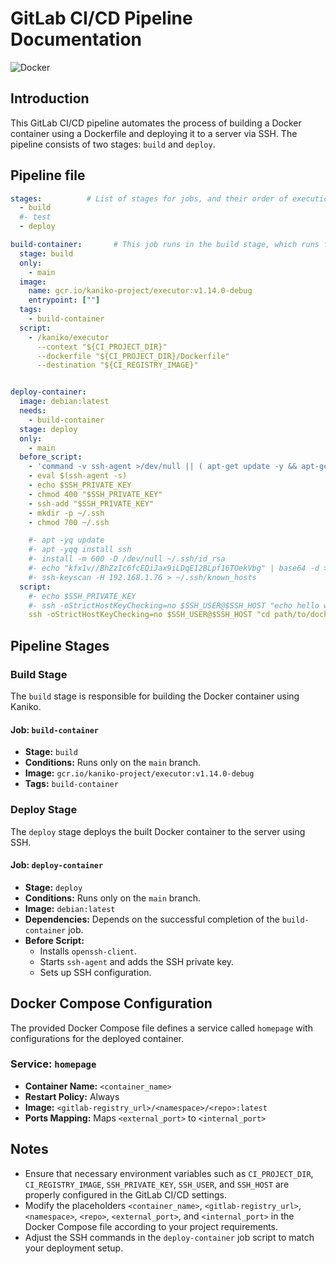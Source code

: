 # GitLab CI/CD Pipeline Documentation

![Docker](https://img.shields.io/badge/docker-%230db7ed.svg?style=for-the-badge&logo=docker&logoColor=white)

## Introduction
This GitLab CI/CD pipeline automates the process of building a Docker container using a Dockerfile and deploying it to a server via SSH. The pipeline consists of two stages: `build` and `deploy`.

## Pipeline file

```yml
stages:          # List of stages for jobs, and their order of execution
  - build
  #- test
  - deploy

build-container:       # This job runs in the build stage, which runs first.
  stage: build
  only:
    - main
  image: 
    name: gcr.io/kaniko-project/executor:v1.14.0-debug
    entrypoint: [""]
  tags:
    - build-container
  script:
    - /kaniko/executor
      --context "${CI_PROJECT_DIR}"
      --dockerfile "${CI_PROJECT_DIR}/Dockerfile"
      --destination "${CI_REGISTRY_IMAGE}"


deploy-container:
  image: debian:latest
  needs:
    - build-container
  stage: deploy
  only:
    - main
  before_script:
    - 'command -v ssh-agent >/dev/null || ( apt-get update -y && apt-get install openssh-client -y )'
    - eval $(ssh-agent -s)
    - echo $SSH_PRIVATE_KEY
    - chmod 400 "$SSH_PRIVATE_KEY"
    - ssh-add "$SSH_PRIVATE_KEY"
    - mkdir -p ~/.ssh
    - chmod 700 ~/.ssh

    #- apt -yq update
    #- apt -yqq install ssh
    #- install -m 600 -D /dev/null ~/.ssh/id_rsa
    #- echo "kfx1v//BhZzIc6fcEQiJax9iLDqE12BLpf16TOekVbg" | base64 -d > ~/.ssh/id_rsa
    #- ssh-keyscan -H 192.168.1.76 > ~/.ssh/known_hosts
  script:
    #- echo $SSH_PRIVATE_KEY
    #- ssh -oStrictHostKeyChecking=no $SSH_USER@$SSH_HOST "echo hello world;"
    ssh -oStrictHostKeyChecking=no $SSH_USER@$SSH_HOST "cd path/to/docker-compose.yml; sudo docker compose pull; sudo docker compose up -d; exit"
```


## Pipeline Stages

### Build Stage
The `build` stage is responsible for building the Docker container using Kaniko.

#### Job: `build-container`
- **Stage:** `build`
- **Conditions:** Runs only on the `main` branch.
- **Image:** `gcr.io/kaniko-project/executor:v1.14.0-debug`
- **Tags:** `build-container`

### Deploy Stage
The `deploy` stage deploys the built Docker container to the server using SSH.

#### Job: `deploy-container`
- **Stage:** `deploy`
- **Conditions:** Runs only on the `main` branch.
- **Image:** `debian:latest`
- **Dependencies:** Depends on the successful completion of the `build-container` job.
- **Before Script:**
  - Installs `openssh-client`.
  - Starts `ssh-agent` and adds the SSH private key.
  - Sets up SSH configuration.

## Docker Compose Configuration
The provided Docker Compose file defines a service called `homepage` with configurations for the deployed container.

### Service: `homepage`
- **Container Name:** `<container_name>`
- **Restart Policy:** Always
- **Image:** `<gitlab-registry_url>/<namespace>/<repo>:latest`
- **Ports Mapping:** Maps `<external_port>` to `<internal_port>`

## Notes
- Ensure that necessary environment variables such as `CI_PROJECT_DIR`, `CI_REGISTRY_IMAGE`, `SSH_PRIVATE_KEY`, `SSH_USER`, and `SSH_HOST` are properly configured in the GitLab CI/CD settings.
- Modify the placeholders `<container_name>`, `<gitlab-registry_url>`, `<namespace>`, `<repo>`, `<external_port>`, and `<internal_port>` in the Docker Compose file according to your project requirements.
- Adjust the SSH commands in the `deploy-container` job script to match your deployment setup.
